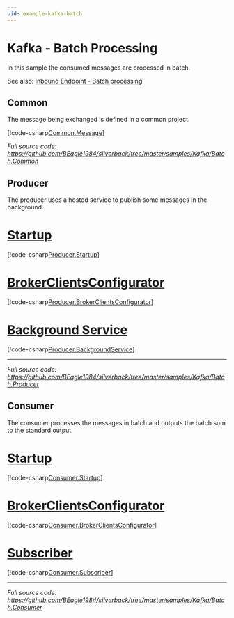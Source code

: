 ```yaml
---
uid: example-kafka-batch
---
```


# Kafka - Batch Processing

In this sample the consumed messages are processed in batch.

See also: [Inbound Endpoint - Batch processing](xref:inbound#batch-processing)

## Common

The message being exchanged is defined in a common project.

[!code-csharp[Common.Message](../../../samples/Kafka/Batch.Common/SampleMessage.cs)]

_Full source code: https://github.com/BEagle1984/silverback/tree/master/samples/Kafka/Batch.Common_


## Producer

The producer uses a hosted service to publish some messages in the background.

# [Startup](#tab/producer-startup)
[!code-csharp[Producer.Startup](../../../samples/Kafka/Batch.Producer/Startup.cs)]
# [BrokerClientsConfigurator](#tab/producer-endpoints)
[!code-csharp[Producer.BrokerClientsConfigurator](../../../samples/Kafka/Batch.Producer/BrokerClientsConfigurator.cs)]
# [Background Service](#tab/producer-background-service)
[!code-csharp[Producer.BackgroundService](../../../samples/Kafka/Batch.Producer/ProducerBackgroundService.cs)]
***

_Full source code: https://github.com/BEagle1984/silverback/tree/master/samples/Kafka/Batch.Producer_

## Consumer

The consumer processes the messages in batch and outputs the batch sum to the standard output.

# [Startup](#tab/consumer-startup)
[!code-csharp[Consumer.Startup](../../../samples/Kafka/Batch.Consumer/Startup.cs)]
# [BrokerClientsConfigurator](#tab/consumer-endpoints)
[!code-csharp[Consumer.BrokerClientsConfigurator](../../../samples/Kafka/Batch.Consumer/BrokerClientsConfigurator.cs)]
# [Subscriber](#tab/consumer-subscriber)
[!code-csharp[Consumer.Subscriber](../../../samples/Kafka/Batch.Consumer/SampleMessageBatchSubscriber.cs)]
***

_Full source code: https://github.com/BEagle1984/silverback/tree/master/samples/Kafka/Batch.Consumer_

